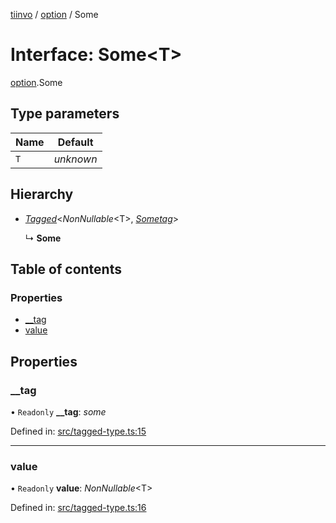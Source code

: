 [tiinvo](../README.md) / [option](../modules/option.md) / Some

# Interface: Some<T\>

[option](../modules/option.md).Some

## Type parameters

Name | Default |
------ | ------ |
`T` | *unknown* |

## Hierarchy

* [*Tagged*](../README.md#tagged)<*NonNullable*<T\>, [*Sometag*](../modules/option.md#sometag)\>

  ↳ **Some**

## Table of contents

### Properties

- [\_\_tag](option.some.md#__tag)
- [value](option.some.md#value)

## Properties

### \_\_tag

• `Readonly` **\_\_tag**: *some*

Defined in: [src/tagged-type.ts:15](https://github.com/OctoD/tiinvo/blob/e58f255/src/tagged-type.ts#L15)

___

### value

• `Readonly` **value**: *NonNullable*<T\>

Defined in: [src/tagged-type.ts:16](https://github.com/OctoD/tiinvo/blob/e58f255/src/tagged-type.ts#L16)
